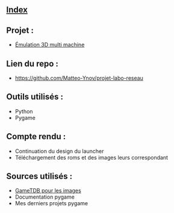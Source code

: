 ## [Index](https://github.com/Matteo-Ynov/Labo-Infra-R-seau/blob/main/README.md)

## Projet :
  - [Émulation 3D multi machine](https://romain-ynov.notion.site/Projet-Infra-mulation-3D-multi-machine-Container-ou-virtu-14b2a83de2c848c1ba182311e5031271)

## Lien du repo :
- https://github.com/Matteo-Ynov/projet-labo-reseau
  
## Outils utilisés : 
- Python
- Pygame

## Compte rendu :
- Continuation du design du launcher
- Téléchargement des roms et des images leurs correspondant

## Sources utilisés :
- [GameTDB pour les images](https://www.gametdb.com/)
- Documentation pygame
- Mes derniers projets pygame